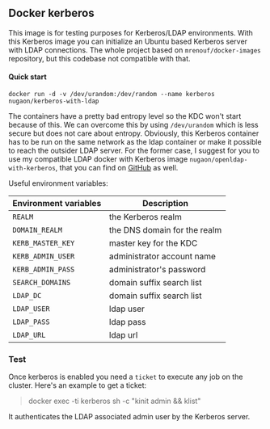 ## Docker kerberos
This image is for testing purposes for Kerberos/LDAP environments. 
With this Kerberos image you can initialize an Ubuntu based Kerberos server with LDAP connections.
The whole project based on `mrenouf/docker-images` repository, but this codebase not compatible with that.

#### Quick start
```
docker run -d -v /dev/urandom:/dev/random --name kerberos nugaon/kerberos-with-ldap
```
The containers have a pretty bad entropy level so the KDC won't start because of this. We can overcome this by using `/dev/urandom` which is less secure but does not care about entropy. 
Obviously, this Kerberos container has to be run on the same network as the ldap container or make it possible to reach the outsider LDAP server. For the former case,
I suggest for you to use my compatible LDAP docker with Kerberos image `nugaon/openldap-with-kerberos`, 
that you can find on [GitHub](https://github.com/nugaon/docker-openldap-with-kerberos) as well.

Useful environment variables:

| Environment variables | Description                   |
| --------------------- | ----------------------------- |
| `REALM`               | the Kerberos realm            |
| `DOMAIN_REALM`        | the DNS domain for the realm  |
| `KERB_MASTER_KEY`     | master key for the KDC        |
| `KERB_ADMIN_USER`     | administrator account name    |
| `KERB_ADMIN_PASS`     | administrator's password      |
| `SEARCH_DOMAINS`      | domain suffix search list     |
| `LDAP_DC`             | domain suffix search list     |
| `LDAP_USER`           | ldap user                     |
| `LDAP_PASS`           | ldap pass                     |
| `LDAP_URL`            | ldap url                      |

### Test
Once kerberos is enabled you need a `ticket` to execute any job on the cluster. Here's an example to get a ticket:
> docker exec -ti kerberos sh -c "kinit admin && klist"

It authenticates the LDAP associated admin user by the Kerberos server.